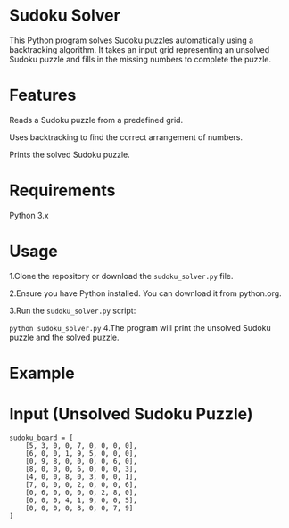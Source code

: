 # Sudoku Solver
This Python program solves Sudoku puzzles automatically using a backtracking algorithm. It takes an input grid representing an unsolved Sudoku puzzle and fills in the missing numbers to complete the puzzle.

# Features
Reads a Sudoku puzzle from a predefined grid.

Uses backtracking to find the correct arrangement of numbers.

Prints the solved Sudoku puzzle.

# Requirements
Python 3.x

# Usage
1.Clone the repository or download the ```sudoku_solver.py``` file.

2.Ensure you have Python installed. You can download it from python.org.

3.Run the ```sudoku_solver.py``` script:

```python sudoku_solver.py```
4.The program will print the unsolved Sudoku puzzle and the solved puzzle.

# Example
# Input (Unsolved Sudoku Puzzle)
```
sudoku_board = [
    [5, 3, 0, 0, 7, 0, 0, 0, 0],
    [6, 0, 0, 1, 9, 5, 0, 0, 0],
    [0, 9, 8, 0, 0, 0, 0, 6, 0],
    [8, 0, 0, 0, 6, 0, 0, 0, 3],
    [4, 0, 0, 8, 0, 3, 0, 0, 1],
    [7, 0, 0, 0, 2, 0, 0, 0, 6],
    [0, 6, 0, 0, 0, 0, 2, 8, 0],
    [0, 0, 0, 4, 1, 9, 0, 0, 5],
    [0, 0, 0, 0, 8, 0, 0, 7, 9]
]
```
